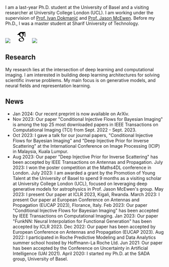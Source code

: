 

I am a last-year Ph.D. student at the University of Basel and a visiting researcher at University College London (UCL). I am working under the supervision of [Prof. Ivan Dokmanić](https://sada.dmi.unibas.ch/en/people/head-of-sada/ivan-dokmanic) and [Prof. Jason McEwen](http://www.jasonmcewen.org/). Before my Ph.D., I was a master student at Sharif University of Technology.

[<img src="https://upload.wikimedia.org/wikipedia/commons/0/06/Linkedin_circle_black-512.png" height="40px">](https://www.linkedin.com/in/amir-ehsan/) &nbsp;&nbsp;&nbsp; [<img src="google-scholar.svg" height="40px">](https://scholar.google.com/citations?user=Rou2vXcAAAAJ&hl=en) &nbsp;&nbsp;&nbsp; [<img src="https://github.githubassets.com/assets/GitHub-Mark-ea2971cee799.png" height="42px">](https://github.com/AmirEhsan95)


## Research
My research lies at the intersection of deep learning and computational imaging. I am interested in building deep learning architectures for solving scientific inverse problems. My main focus is on generative models, and neural fields and representation learning.

## News

* Jan 2024: Our recent preprint is now available on ArXiv.
* Nov 2023: Our paper "Conditional Injective Flows for Bayesian Imaging" is among the top 25 most downloaded papers in IEEE Transactions on Computational Imaging (TCI) from Sept. 2022 - Sept. 2023.
* Oct 2023: I gave a talk for our journal papers, "Conditional Injective Flows for Bayesian Imaging" and "Deep Injective Prior for Inverse Scattering" at the International Conference on Image Processing (ICIP) in Malaysia, Kuala Lumpur.
* Aug 2023: Our paper "Deep Injective Prior for Inverse Scattering" has been accepted by IEEE Transactions on Antennas and Propagation.
July 2023: I won the poster competition at the Maths4DL conference in London.
July 2023: I am awarded a grant by the Promotion of Young Talent at the University of Basel to spend 9 months as a visiting scholar at University College London (UCL), focused on leveraging deep generative models for astrophysics in Prof. Jason McEwen's group. 
May 2023:  I present Our paper at ICLR 2023, Kigali, Rwanda.
March 2023: I present Our paper at European Conference on Antennas and Propagation (EUCAP 2023), Florance, Italy.
Feb 2023: Our paper "Conditional Injective Flows for Bayesian Imaging" has been accepted by IEEE Transactions on Computational Imaging.
Jan 2023: Our paper "FunkNN: Neural Interpolation for Functional Generation" has been accepted by ICLR 2023.
Dec 2022: Our paper has been accepted by European Conference on Antennas and Propagation (EUCAP 2023).
Aug 2022: I participated in Roche Predictive Modeling and Data Analytics summer school hosted by Hoffmann-La Roche Ltd. 
Jun 2021: Our paper has been accepted by the Conference on Uncertainty in Artificial Intelligence (UAI 2021).
April 2020: I started my Ph.D. at the SADA group, University of Basel.

